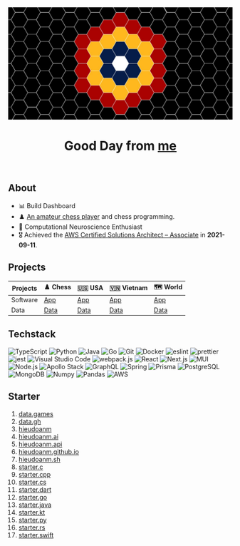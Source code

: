 <img src="./images/cover.jpg" alt="Cover" style="max-width: 100%" />

<div align="center">
    <h1>Good Day from <a href="https://hieudoanm.github.io">me</a></h1>
</div>

<br/>

## About

- 📊 Build Dashboard
- ♟️ [An amateur chess player](https://www.chess.com/member/thedarkknighttrilogy) and chess programming.
- 🧠 Computational Neuroscience Enthusiast
- 🎖️ Achieved the [AWS Certified Solutions Architect – Associate](https://www.credly.com/badges/a427ccdc-fc44-4874-a422-21d772e0e4b3?source=linked_in_profile) in **2021-09-11**.

## Projects

| Projects | ♟️ Chess           | 🇺🇸 USA           | 🇻🇳 Vietnam           | 🗺️ World           |
| -------- | ------------------ | ---------------- | -------------------- | ------------------ |
| Software | [App][app-chess]   | [App][app-usa]   | [App][app-vietnam]   | [App][app-world]   |
| Data     | [Data][data-chess] | [Data][data-usa] | [Data][data-vietnam] | [Data][data-world] |

## Techstack

<p>
    <img src="https://raw.githubusercontent.com/get-icon/geticon/master/icons/typescript-icon.svg" alt="TypeScript" width="32px" height="32px" />
    <img src="https://raw.githubusercontent.com/get-icon/geticon/master/icons/python.svg" alt="Python" width="32px" height="32px" />
    <img src="https://raw.githubusercontent.com/get-icon/geticon/master/icons/java.svg" alt="Java" width="32px" height="32px" />
    <img src="https://raw.githubusercontent.com/get-icon/geticon/master/icons/go.svg" alt="Go" width="32px" height="32px" />
    <img src="https://raw.githubusercontent.com/get-icon/geticon/master/icons/git-icon.svg" alt="Git" width="32px" height="32px" />
    <img src="https://raw.githubusercontent.com/get-icon/geticon/master/icons/docker-icon.svg" alt="Docker" width="32px" height="32px" />
    <img src="https://raw.githubusercontent.com/get-icon/geticon/master/icons/eslint.svg" alt="eslint" width="32px" height="32px" />
    <img src="https://raw.githubusercontent.com/get-icon/geticon/master/icons/prettier.svg" alt="prettier" width="32px" height="32px" />
    <img src="https://raw.githubusercontent.com/get-icon/geticon/master/icons/jest.svg" alt="jest" width="32px" height="32px" />
    <img src="https://raw.githubusercontent.com/get-icon/geticon/master/icons/visual-studio-code.svg" alt="Visual Studio Code" width="32px" height="32px" />
    <img src="https://raw.githubusercontent.com/get-icon/geticon/master/icons/webpack.svg" alt="webpack.js" width="32px" height="32px" />
    <img src="https://raw.githubusercontent.com/get-icon/geticon/master/icons/react.svg" alt="React" width="32px" height="32px" />
    <img src="https://raw.githubusercontent.com/get-icon/geticon/master/icons/nextjs-icon.svg" alt="Next.js" width="32px" height="32px" />
    <img src="https://raw.githubusercontent.com/get-icon/geticon/master/icons/material-ui.svg" alt="MUI" width="32px" height="32px" />
    <img src="https://raw.githubusercontent.com/get-icon/geticon/master/icons/nodejs-icon.svg" alt="Node.js" width="32px" height="32px" />
    <img src="https://raw.githubusercontent.com/get-icon/geticon/master/icons/apollostack.svg" alt="Apollo Stack" width="32px" height="32px" />
    <img src="https://raw.githubusercontent.com/get-icon/geticon/master/icons/graphql.svg" alt="GraphQL" width="32px" height="32px" />
    <img src="https://raw.githubusercontent.com/get-icon/geticon/master/icons/spring.svg" alt="Spring" width="32px" height="32px" />
    <img src="https://raw.githubusercontent.com/get-icon/geticon/master/icons/prisma.svg" alt="Prisma" width="32px" height="32px" />
    <img src="https://raw.githubusercontent.com/get-icon/geticon/master/icons/postgresql.svg" alt="PostgreSQL" width="32px" height="32px" />
    <img src="https://raw.githubusercontent.com/get-icon/geticon/master/icons/mongodb-icon.svg" alt="MongoDB" width="32px" height="32px" />
    <img src="https://raw.githubusercontent.com/get-icon/geticon/master/icons/numpy-icon.svg" alt="Numpy" width="32px" height="32px" />
    <img src="https://raw.githubusercontent.com/get-icon/geticon/master/icons/pandas-icon.svg" alt="Pandas" width="32px" height="32px" />
    <img src="https://raw.githubusercontent.com/get-icon/geticon/master/icons/aws.svg" alt="AWS" width="32px" height="32px" />
</p>

## Starter

1. [data.games](https://github.com/hieudoanm/data.games)
2. [data.gh](https://github.com/hieudoanm/data.gh)
3. [hieudoanm](https://github.com/hieudoanm/hieudoanm)
4. [hieudoanm.ai](https://github.com/hieudoanm/hieudoanm.ai)
5. [hieudoanm.api](https://github.com/hieudoanm/hieudoanm.api)
6. [hieudoanm.github.io](https://github.com/hieudoanm/hieudoanm.github.io)
7. [hieudoanm.sh](https://github.com/hieudoanm/hieudoanm.sh)
8. [starter.c](https://github.com/hieudoanm/starter.c)
9. [starter.cpp](https://github.com/hieudoanm/starter.cpp)
10. [starter.cs](https://github.com/hieudoanm/starter.cs)
11. [starter.dart](https://github.com/hieudoanm/starter.dart)
12. [starter.go](https://github.com/hieudoanm/starter.go)
13. [starter.java](https://github.com/hieudoanm/starter.java)
14. [starter.kt](https://github.com/hieudoanm/starter.kt)
15. [starter.py](https://github.com/hieudoanm/starter.py)
16. [starter.rs](https://github.com/hieudoanm/starter.rs)
17. [starter.swift](https://github.com/hieudoanm/starter.swift)

[app-chess]: https://github.com/hieudoanm/app.chess
[app-usa]: https://github.com/hieudoanm/app.usa
[app-vietnam]: https://github.com/hieudoanm/app.vietnam
[app-world]: https://github.com/hieudoanm/app.world
[data-chess]: https://github.com/hieudoanm/data.chess
[data-usa]: https://github.com/hieudoanm/data.usa
[data-vietnam]: https://github.com/hieudoanm/data.vietnam
[data-world]: https://github.com/hieudoanm/data.world
